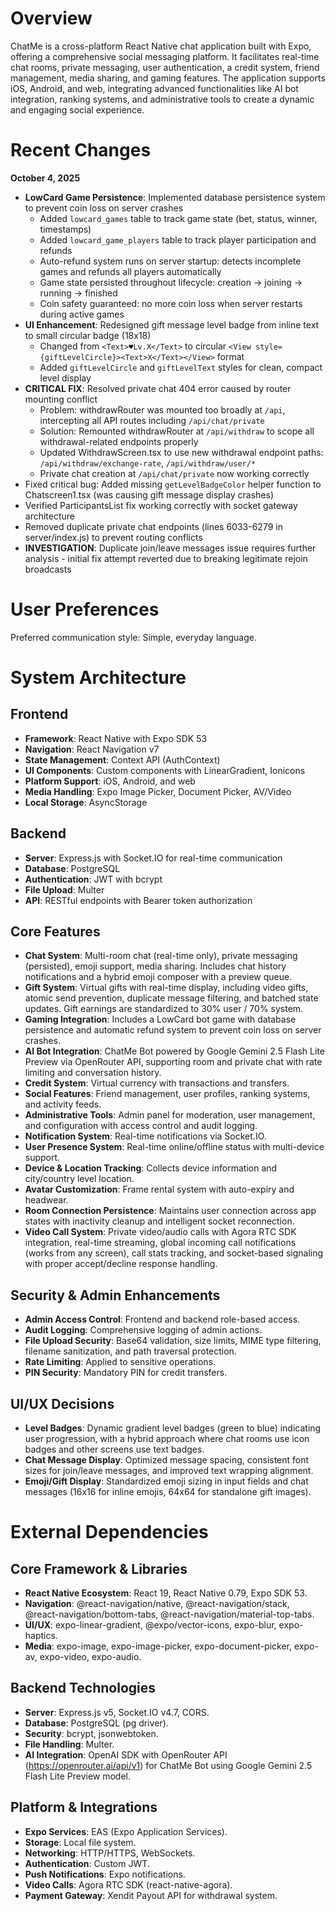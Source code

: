 # Overview

ChatMe is a cross-platform React Native chat application built with Expo, offering a comprehensive social messaging platform. It facilitates real-time chat rooms, private messaging, user authentication, a credit system, friend management, media sharing, and gaming features. The application supports iOS, Android, and web, integrating advanced functionalities like AI bot integration, ranking systems, and administrative tools to create a dynamic and engaging social experience.

# Recent Changes

**October 4, 2025**
- **LowCard Game Persistence**: Implemented database persistence system to prevent coin loss on server crashes
  - Added `lowcard_games` table to track game state (bet, status, winner, timestamps)
  - Added `lowcard_game_players` table to track player participation and refunds
  - Auto-refund system runs on server startup: detects incomplete games and refunds all players automatically
  - Game state persisted throughout lifecycle: creation → joining → running → finished
  - Coin safety guaranteed: no more coin loss when server restarts during active games
- **UI Enhancement**: Redesigned gift message level badge from inline text to small circular badge (18x18) 
  - Changed from `<Text>♥Lv.X</Text>` to circular `<View style={giftLevelCircle}><Text>X</Text></View>` format
  - Added `giftLevelCircle` and `giftLevelText` styles for clean, compact level display
- **CRITICAL FIX**: Resolved private chat 404 error caused by router mounting conflict
  - Problem: withdrawRouter was mounted too broadly at `/api`, intercepting all API routes including `/api/chat/private`
  - Solution: Remounted withdrawRouter at `/api/withdraw` to scope all withdrawal-related endpoints properly
  - Updated WithdrawScreen.tsx to use new withdrawal endpoint paths: `/api/withdraw/exchange-rate`, `/api/withdraw/user/*`
  - Private chat creation at `/api/chat/private` now working correctly
- Fixed critical bug: Added missing `getLevelBadgeColor` helper function to Chatscreen1.tsx (was causing gift message display crashes)
- Verified ParticipantsList fix working correctly with socket gateway architecture
- Removed duplicate private chat endpoints (lines 6033-6279 in server/index.js) to prevent routing conflicts
- **INVESTIGATION**: Duplicate join/leave messages issue requires further analysis - initial fix attempt reverted due to breaking legitimate rejoin broadcasts

# User Preferences

Preferred communication style: Simple, everyday language.

# System Architecture

## Frontend
- **Framework**: React Native with Expo SDK 53
- **Navigation**: React Navigation v7
- **State Management**: Context API (AuthContext)
- **UI Components**: Custom components with LinearGradient, Ionicons
- **Platform Support**: iOS, Android, and web
- **Media Handling**: Expo Image Picker, Document Picker, AV/Video
- **Local Storage**: AsyncStorage

## Backend
- **Server**: Express.js with Socket.IO for real-time communication
- **Database**: PostgreSQL
- **Authentication**: JWT with bcrypt
- **File Upload**: Multer
- **API**: RESTful endpoints with Bearer token authorization

## Core Features
- **Chat System**: Multi-room chat (real-time only), private messaging (persisted), emoji support, media sharing. Includes chat history notifications and a hybrid emoji composer with a preview queue.
- **Gift System**: Virtual gifts with real-time display, including video gifts, atomic send prevention, duplicate message filtering, and batched state updates. Gift earnings are standardized to 30% user / 70% system.
- **Gaming Integration**: Includes a LowCard bot game with database persistence and automatic refund system to prevent coin loss on server crashes.
- **AI Bot Integration**: ChatMe Bot powered by Google Gemini 2.5 Flash Lite Preview via OpenRouter API, supporting room and private chat with rate limiting and conversation history.
- **Credit System**: Virtual currency with transactions and transfers.
- **Social Features**: Friend management, user profiles, ranking systems, and activity feeds.
- **Administrative Tools**: Admin panel for moderation, user management, and configuration with access control and audit logging.
- **Notification System**: Real-time notifications via Socket.IO.
- **User Presence System**: Real-time online/offline status with multi-device support.
- **Device & Location Tracking**: Collects device information and city/country level location.
- **Avatar Customization**: Frame rental system with auto-expiry and headwear.
- **Room Connection Persistence**: Maintains user connection across app states with inactivity cleanup and intelligent socket reconnection.
- **Video Call System**: Private video/audio calls with Agora RTC SDK integration, real-time streaming, global incoming call notifications (works from any screen), call stats tracking, and socket-based signaling with proper accept/decline response handling.

## Security & Admin Enhancements
- **Admin Access Control**: Frontend and backend role-based access.
- **Audit Logging**: Comprehensive logging of admin actions.
- **File Upload Security**: Base64 validation, size limits, MIME type filtering, filename sanitization, and path traversal protection.
- **Rate Limiting**: Applied to sensitive operations.
- **PIN Security**: Mandatory PIN for credit transfers.

## UI/UX Decisions
- **Level Badges**: Dynamic gradient level badges (green to blue) indicating user progression, with a hybrid approach where chat rooms use icon badges and other screens use text badges.
- **Chat Message Display**: Optimized message spacing, consistent font sizes for join/leave messages, and improved text wrapping alignment.
- **Emoji/Gift Display**: Standardized emoji sizing in input fields and chat messages (16x16 for inline emojis, 64x64 for standalone gift images).

# External Dependencies

## Core Framework & Libraries
- **React Native Ecosystem**: React 19, React Native 0.79, Expo SDK 53.
- **Navigation**: @react-navigation/native, @react-navigation/stack, @react-navigation/bottom-tabs, @react-navigation/material-top-tabs.
- **UI/UX**: expo-linear-gradient, @expo/vector-icons, expo-blur, expo-haptics.
- **Media**: expo-image, expo-image-picker, expo-document-picker, expo-av, expo-video, expo-audio.

## Backend Technologies
- **Server**: Express.js v5, Socket.IO v4.7, CORS.
- **Database**: PostgreSQL (pg driver).
- **Security**: bcrypt, jsonwebtoken.
- **File Handling**: Multer.
- **AI Integration**: OpenAI SDK with OpenRouter API (https://openrouter.ai/api/v1) for ChatMe Bot using Google Gemini 2.5 Flash Lite Preview model.

## Platform & Integrations
- **Expo Services**: EAS (Expo Application Services).
- **Storage**: Local file system.
- **Networking**: HTTP/HTTPS, WebSockets.
- **Authentication**: Custom JWT.
- **Push Notifications**: Expo notifications.
- **Video Calls**: Agora RTC SDK (react-native-agora).
- **Payment Gateway**: Xendit Payout API for withdrawal system.